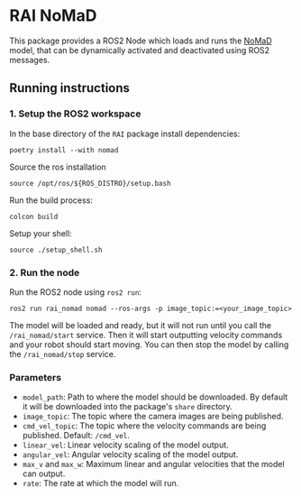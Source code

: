 # RAI NoMaD

This package provides a ROS2 Node which loads and runs the [NoMaD](https://general-navigation-models.github.io/nomad/index.html) model, that can be dynamically activated and deactivated using ROS2 messages.

## Running instructions

### 1. Setup the ROS2 workspace

In the base directory of the `RAI` package install dependencies:

```
poetry install --with nomad
```

Source the ros installation

```
source /opt/ros/${ROS_DISTRO}/setup.bash
```

Run the build process:

```
colcon build
```

Setup your shell:

```
source ./setup_shell.sh
```

### 2. Run the node

Run the ROS2 node using `ros2 run`:

```
ros2 run rai_nomad nomad --ros-args -p image_topic:=<your_image_topic>
```

The model will be loaded and ready, but it will not run until you call the `/rai_nomad/start` service. Then it will start outputting velocity commands and your robot should start moving. You can then stop the model by calling the `/rai_nomad/stop` service.

### Parameters

- `model_path`: Path to where the model should be downloaded. By default it will be downloaded into the package's `share` directory.
- `image_topic`: The topic where the camera images are being published.
- `cmd_vel_topic`: The topic where the velocity commands are being published. Default: `/cmd_vel`.
- `linear_vel`: Linear velocity scaling of the model output.
- `angular_vel`: Angular velocity scaling of the model output.
- `max_v` and `max_w`: Maximum linear and angular velocities that the model can output.
- `rate`: The rate at which the model will run.
